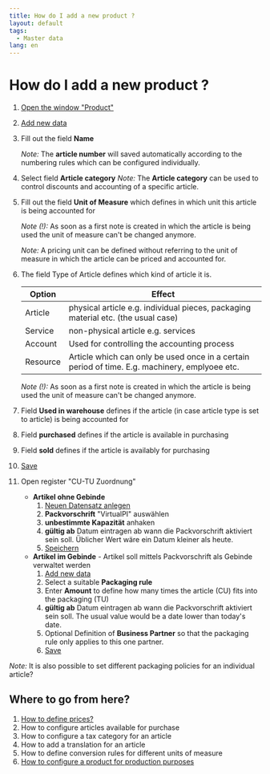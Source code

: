 ```yaml
---
title: How do I add a new product ?
layout: default
tags:
  - Master data
lang: en
---
```


# How do I add a new product ?
1. [Open the window "Product" ](How_to_find_and_open_a_window)
1. [Add new data](How_to_add_new_data)
1. Fill out the field **Name** 

	*Note:* The **article number** will saved automatically according to the numbering rules which can be configured individually. 

1. Select field **Article category** 
	*Note:* The **Article category** can be used to control discounts and accounting of a specific article.

1. Fill out the field **Unit of Measure** which defines in which unit this article is being accounted for

	*Note (!):*  As soon as a first note is created in which the article is being used the unit of measure can't be changed anymore.

	*Note:* A pricing unit can be defined without referring to the unit of measure in which the article can be priced and accounted for.

1. The field Type of Article defines which kind of article it is.

	Option | Effect
	------------ | -------------	
	Article | physical article e.g. individual pieces, packaging material etc. (the usual case)
	Service | non-physical article e.g. services
	Account | Used for controlling the accounting process
	Resource | Article which can only be used once in a certain period of time. E.g. machinery, emplyoee etc.

	*Note (!):*  As soon as a first note is created in which the article is being used the unit of measure can't be changed anymore.


1. Field **Used in warehouse** defines if the article (in case article type is set to article) is being accounted for
1. Field **purchased** defines if the article is available in purchasing
1. Field **sold** defines if the article is availably for purchasing
1. [Save](How_to_add_new_data)
1. Open register "CU-TU Zuordnung" 
	* **Artikel ohne Gebinde**
		1. [Neuen Datensatz anlegen](Wie_lege_ich_einen_neuen_datensatz_an)
		1. **Packvorschrift** "VirtualPI" auswählen
		1. **unbestimmte Kapazität** anhaken
		1. **gültig ab** Datum eintragen ab wann die Packvorschrift aktiviert sein soll. Üblicher Wert wäre ein Datum kleiner als heute.
		1. [Speichern](Wie_lege_ich_einen_neuen_datensatz_an)
	* **Artikel im Gebinde** - Artikel soll mittels Packvorschrift als Gebinde verwaltet werden
		1. [Add new data](Wie_lege_ich_einen_neuen_datensatz_an)
		1. Select a suitable **Packaging rule** 
		1. Enter **Amount** to define how many times the article (CU) fits into the packaging (TU) 
		1. **gültig ab** Datum eintragen ab wann die Packvorschrift aktiviert sein soll. The usual value would be a date lower than today's date.
		1. Optional Definition of **Business Partner** so that the packaging rule only applies to this one partner.
		1. [Save](Wie_lege_ich_einen_neuen_datensatz_an)

*Note:* It is also possible to set different packaging policies for an individual article?

## Where to go from here?
1. [How to define prices?](How_to_define_prices)
1. How to configure articles available for purchase
1. How to configure a tax category for an article
1. How to add a translation for an article
1. How to define conversion rules for different units of measure
1. [How to configure a product for production purposes](How_to_configure_a_product_for_production_purposes)
